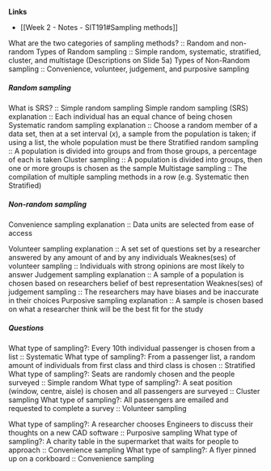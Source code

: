 **Links**
- [[Week 2 - Notes - SIT191#Sampling methods]]

What are the two categories of sampling methods? :: Random and non-random
Types of Random sampling :: Simple random, systematic, stratified, cluster, and multistage (Descriptions on Slide 5a)
Types of Non-Random sampling :: Convenience, volunteer, judgement, and purposive sampling
##### Random sampling
What is SRS? :: Simple random sampling
Simple random sampling (SRS) explanation :: Each individual has an equal chance of being chosen
Systematic random sampling explanation :: Choose a random member of a data set, then at a set interval ($x$), a sample from the population is taken; if using a list, the whole population must be there
Stratified random sampling :: A population is divided into groups and from those groups, a percentage of each is taken 
Cluster sampling :: A population is divided into groups, then one or more groups is chosen as the sample
Multistage sampling :: The compilation of multiple sampling methods in a row (e.g. Systematic then Stratified)

##### Non-random sampling
Convenience sampling explanation :: Data units are selected from ease of access

Volunteer sampling explanation :: A set set of questions set by a researcher answered by any amount of and by any individuals
Weaknes(ses) of volunteer sampling :: Individuals with strong opinions are most likely to answer 
Judgement sampling explanation :: A sample of a population is chosen based on researchers belief of best representation
Weaknes(ses) of judgement sampling :: The researchers may have biases and be inaccurate in their choices
Purposive sampling explanation :: A sample is chosen based on what a researcher think will be the best fit for the study

##### Questions
What type of sampling?: Every 10th individual passenger is chosen from a list :: Systematic
What type of sampling?: From a passenger list, a random amount of individuals from first class and third class is chosen :: Stratified
What type of sampling?: Seats are randomly chosen and the people surveyed :: Simple random
What type of sampling?: A seat position (window, centre, aisle) is chosen and all passengers are surveyed :: Cluster sampling
What type of sampling?: All passengers are emailed and requested to complete a survey :: Volunteer sampling

What type of sampling?: A researcher chooses Engineers to discuss their thoughts on a new CAD software :: Purposive sampling 
What type of sampling?: A charity table in the supermarket that waits for people to approach :: Convenience sampling
What type of sampling?: A flyer pinned up on a corkboard :: Convenience sampling